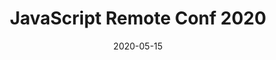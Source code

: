 ---
title: JavaScript Remote Conf 2020
description: Online Conference about JavaScript by JavaScript Experts
long_description: JavaScript Remote Conference is a fully online conference produced by the team that creates the JavaScript Jabber podcast. This will be the premier online experience for JavaScript developers to stay current without the hassle of travel or the risk of contagion.
topic: JavaScript and Front-End Development
keywords: JavaScript, HTML, CSS, Front-End, JS, Conference, Learning, Keeping Current
layout: layouts/conference.njk
start_date: 2020-05-14
end_date: 2020-05-15
date: 2020-05-15
registration_url: https://www.crowdcast.io/e/js-remote-conf-2020
cfp_url: https://chuck193704.typeform.com/to/XXLjow
hero_image: /images/conferences/laptop.jpg
image: /images/conferences/jsremoteconf_square_white
logo: /images/conferences/jsremoteconf_logo.png
twitter: jsremoteconf
sponsor_prospectus: /SponsorPackages.pdf
email_list_id: 49
tags:
  - conference
  - javascript
  - frontend
my_testimonials:
  - jsremote_erikisaksen
my_speakers:
  - js20_douglas_crockford
  - js20_aimee_knight
  - js20_chris_heilmann
  - js20_brian_rinaldi
  - js20_dan_shappir
  - js20_steve_edwards
  - js20_mike_amundsen
  - js20_bryan_horn
  - js20_mark_hasara
---